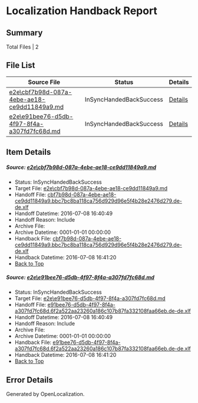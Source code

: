 # <a name='report-top'></a> Localization Handback Report

## Summary
 Total Files | 2

## File List
 Source File | Status | Details 
 ----------- | ------ | ------- 
 [e2e\cbf7b98d-087a-4ebe-ae18-ce9dd11849a9.md](https://github.com/OpenLocalizationTestOrg/oltest/blob/ceb8a8595641540ee0c81d32a9074bf9465c6089/e2e/cbf7b98d-087a-4ebe-ae18-ce9dd11849a9.md) | InSyncHandedBackSuccess | [Details](#63910b653a511e68ba4abc6c5aac243d5f9bf2eb1)
 [e2e\e91bee76-d5db-4f97-8f4a-a307fd7fc68d.md](https://github.com/OpenLocalizationTestOrg/oltest/blob/ceb8a8595641540ee0c81d32a9074bf9465c6089/e2e/e91bee76-d5db-4f97-8f4a-a307fd7fc68d.md) | InSyncHandedBackSuccess | [Details](#ce544b2b2f9c4d7cf335b3b9399a8a7ad36164112)

## Item Details
##### <a name='63910b653a511e68ba4abc6c5aac243d5f9bf2eb1'></a> Source: [e2e\cbf7b98d-087a-4ebe-ae18-ce9dd11849a9.md](https://github.com/OpenLocalizationTestOrg/oltest/blob/ceb8a8595641540ee0c81d32a9074bf9465c6089/e2e/cbf7b98d-087a-4ebe-ae18-ce9dd11849a9.md)
* Status: InSyncHandedBackSuccess
* Target File: [e2e\cbf7b98d-087a-4ebe-ae18-ce9dd11849a9.md](https://github.com/OpenLocalizationTestOrg/oltest-dede-fly/blob/2a5d375699c23c4a3e329869249d8f1194cd84a9/e2e/cbf7b98d-087a-4ebe-ae18-ce9dd11849a9.md)
* Handoff File: [cbf7b98d-087a-4ebe-ae18-ce9dd11849a9.bbc7bc8ba118ca756d929d96e5f4b28e2476d279.de-de.xlf](https://github.com/OpenLocalizationTestOrg/olhandoff-e2e/blob/30d6d1ecbc6d7f7f13343ace1f10fb63954afb80/ol-handoff/OpenLocalizationTestOrg/oltest-dede-fly/ci/ht/cbf7b98d-087a-4ebe-ae18-ce9dd11849a9.bbc7bc8ba118ca756d929d96e5f4b28e2476d279.de-de.xlf)
* Handoff Datetime: 2016-07-08 16:40:49
* Handoff Reason: Include
* Archive File: 
* Archive Datetime: 0001-01-01 00:00:00
* Handback File: [cbf7b98d-087a-4ebe-ae18-ce9dd11849a9.bbc7bc8ba118ca756d929d96e5f4b28e2476d279.de-de.xlf](https://github.com/OpenLocalizationTestOrg/olhandback-e2e/blob/5e97c03c86ac141d69a6c5d8d4d5cbb100f6a25d/ol-handback/OpenLocalizationTestOrg/oltest-dede-fly/ci/ht/cbf7b98d-087a-4ebe-ae18-ce9dd11849a9.bbc7bc8ba118ca756d929d96e5f4b28e2476d279.de-de.xlf)
* Handback Datetime: 2016-07-08 16:41:20
* [Back to Top](#report-top)

##### <a name='ce544b2b2f9c4d7cf335b3b9399a8a7ad36164112'></a> Source: [e2e\e91bee76-d5db-4f97-8f4a-a307fd7fc68d.md](https://github.com/OpenLocalizationTestOrg/oltest/blob/ceb8a8595641540ee0c81d32a9074bf9465c6089/e2e/e91bee76-d5db-4f97-8f4a-a307fd7fc68d.md)
* Status: InSyncHandedBackSuccess
* Target File: [e2e\e91bee76-d5db-4f97-8f4a-a307fd7fc68d.md](https://github.com/OpenLocalizationTestOrg/oltest-dede-fly/blob/2a5d375699c23c4a3e329869249d8f1194cd84a9/e2e/e91bee76-d5db-4f97-8f4a-a307fd7fc68d.md)
* Handoff File: [e91bee76-d5db-4f97-8f4a-a307fd7fc68d.6f2a522aa23260a186c107b87fa332108faa66eb.de-de.xlf](https://github.com/OpenLocalizationTestOrg/olhandoff-e2e/blob/30d6d1ecbc6d7f7f13343ace1f10fb63954afb80/ol-handoff/OpenLocalizationTestOrg/oltest-dede-fly/ci/ht/e91bee76-d5db-4f97-8f4a-a307fd7fc68d.6f2a522aa23260a186c107b87fa332108faa66eb.de-de.xlf)
* Handoff Datetime: 2016-07-08 16:40:49
* Handoff Reason: Include
* Archive File: 
* Archive Datetime: 0001-01-01 00:00:00
* Handback File: [e91bee76-d5db-4f97-8f4a-a307fd7fc68d.6f2a522aa23260a186c107b87fa332108faa66eb.de-de.xlf](https://github.com/OpenLocalizationTestOrg/olhandback-e2e/blob/5e97c03c86ac141d69a6c5d8d4d5cbb100f6a25d/ol-handback/OpenLocalizationTestOrg/oltest-dede-fly/ci/ht/e91bee76-d5db-4f97-8f4a-a307fd7fc68d.6f2a522aa23260a186c107b87fa332108faa66eb.de-de.xlf)
* Handback Datetime: 2016-07-08 16:41:20
* [Back to Top](#report-top)


## Error Details

Generated by OpenLocalization.
